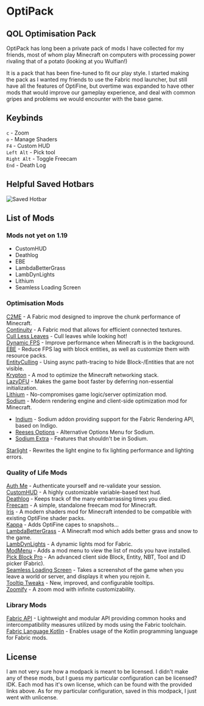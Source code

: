 # OptiPack
## QOL Optimisation Pack

OptiPack has long been a private pack of mods I have collected for my friends, most of whom play Minecraft on computers with processing power rivaling that of a potato (looking at you Wulfian!)

It is a pack that has been fine-tuned to fit our play style. I started making the pack as I wanted my friends to use the Fabric mod launcher, but still have all the features of OptiFine, but overtime was expanded to have other mods that would improve our gameplay experience, and deal with common gripes and problems we would encounter with the base game.

## Keybinds
`c` - Zoom\
`o` - Manage Shaders\
`F4` - Custom HUD\
`Left Alt` - Pick tool\
`Right Alt` - Toggle Freecam\
`End` - Death Log

## Helpful Saved Hotbars
![Saved Hotbar](https://i.imgur.com/qB9sy95.png)

## List of Mods
### Mods not yet on 1.19
- CustomHUD
- Deathlog
- EBE
- LambdaBetterGrass
- LambDynLights
- Lithium
- Seamless Loading Screen

### Optimisation Mods
[C2ME](https://modrinth.com/mod/c2me-fabric) - A Fabric mod designed to improve the chunk performance of Minecraft.\
[Continuity](https://modrinth.com/mod/continuity) -  A Fabric mod that allows for efficient connected textures.\
[Cull Less Leaves](https://modrinth.com/mod/cull-less-leaves) -  Cull leaves while looking hot!\
[Dynamic FPS](https://modrinth.com/mod/dynamic-fps) -  Improve performance when Minecraft is in the background.\
[EBE](https://modrinth.com/mod/ebe) -  Reduce FPS lag with block entities, as well as customize them with resource packs.\
[EntityCulling](https://modrinth.com/mod/entityculling) -  Using async path-tracing to hide Block-/Entities that are not visible.\
[Krypton](https://modrinth.com/mod/krypton) -  A mod to optimize the Minecraft networking stack.\
[LazyDFU](https://modrinth.com/mod/lazydfu) -  Makes the game boot faster by deferring non-essential initialization.\
[Lithium](https://modrinth.com/mod/lithium) -  No-compromises game logic/server optimization mod.\
[Sodium](https://modrinth.com/mod/sodium) -  Modern rendering engine and client-side optimization mod for Minecraft.
- [Indium](https://modrinth.com/mod/indium) -  Sodium addon providing support for the Fabric Rendering API, based on Indigo.
- [Reeses Options](https://modrinth.com/mod/reeses-sodium-options) -  Alternative Options Menu for Sodium.
- [Sodium Extra](https://modrinth.com/mod/sodium-extra) -  Features that shouldn't be in Sodium.

[Starlight](https://modrinth.com/mod/starlight) -  Rewrites the light engine to fix lighting performance and lighting errors.

### Quality of Life Mods
[Auth Me](https://modrinth.com/mod/auth-me) -  Authenticate yourself and re-validate your session.\
[CustomHUD](https://modrinth.com/mod/customhud) -  A highly customizable variable-based text hud.\
[Deathlog](https://modrinth.com/mod/deathlog) -  Keeps track of the many embarrassing times you died.\
[Freecam](https://github.com/hashalite/Freecam) - A simple, standalone freecam mod for Minecraft.\
[Iris](https://modrinth.com/mod/iris) -  A modern shaders mod for Minecraft intended to be compatible with existing OptiFine shader packs.\
[Kappa](https://modrinth.com/mod/kappa) - Adds OptiFine capes to snapshots...\
[LambdaBetterGrass](https://modrinth.com/mod/lambdabettergrass) -  A Minecraft mod which adds better grass and snow to the game.\
[LambDynLights](https://modrinth.com/mod/lambdynamiclights) -  A dynamic lights mod for Fabric.\
[ModMenu](https://modrinth.com/mod/modmenu) -  Adds a mod menu to view the list of mods you have installed.\
[Pick Block Pro](https://modrinth.com/mod/pick-block-pro) -  An advanced client side Block, Entity, NBT, Tool and ID picker (Fabric).\
[Seamless Loading Screen](https://modrinth.com/mod/seamless-loading-screen) -  Takes a screenshot of the game when you leave a world or server, and displays it when you rejoin it.\
[Tooltip Tweaks](https://modrinth.com/mod/tooltiptweaks) -  New, improved, and configurable tooltips.\
[Zoomify](https://modrinth.com/mod/zoomify) -  A zoom mod with infinite customizability.

### Library Mods
[Fabric API](https://modrinth.com/mod/fabric-api) -  Lightweight and modular API providing common hooks and intercompatibility measures utilized by mods using the Fabric toolchain.\
[Fabric Language Kotlin](https://modrinth.com/mod/fabric-language-kotlin) - Enables usage of the Kotlin programming language for Fabric mods.

## License
I am not very sure how a modpack is meant to be licensed. I didn't make any of these mods, but I guess my particular configuration can be licensed? IDK. Each mod has it's own license, which can be found with the provided links above. As for my particular configuration, saved in this modpack, I just went with unlicense.
